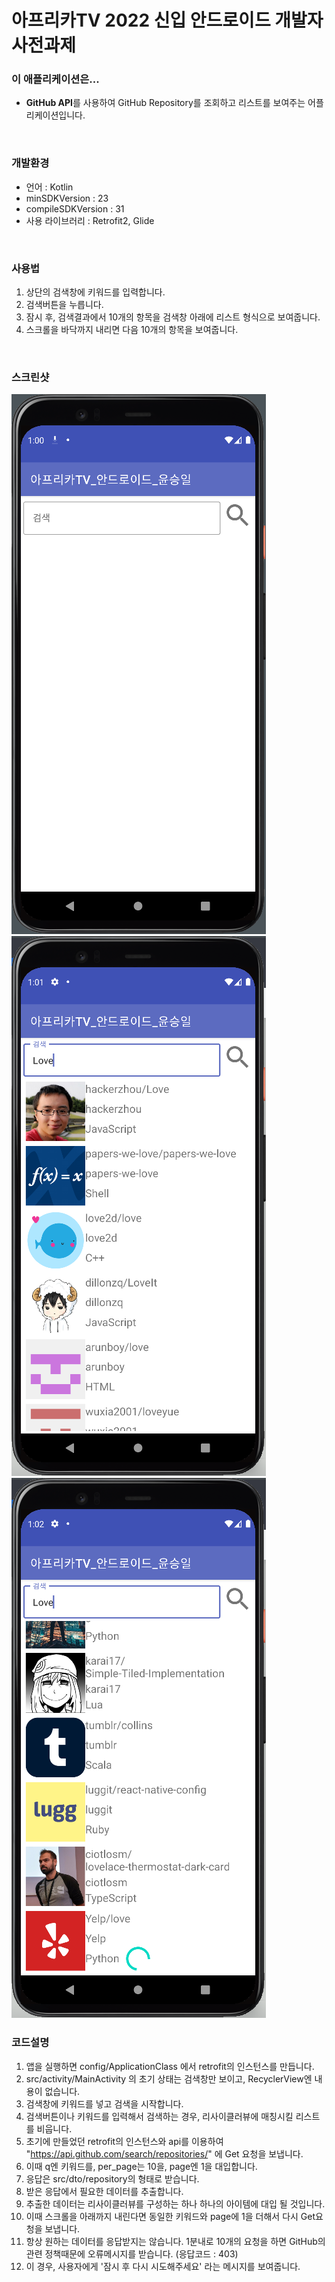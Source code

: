 # 아프리카TV 2022 신입 안드로이드 개발자 사전과제

### 이 애플리케이션은...
 - **GitHub API**를 사용하여 GitHub Repository를 조회하고 리스트를 보여주는 어플리케이션입니다.
<br>

### 개발환경
- 언어 : Kotlin
- minSDKVersion : 23
- compileSDKVersion : 31
- 사용 라이브러리 : Retrofit2, Glide
<br>

### 사용법
1. 상단의 검색창에 키워드를 입력합니다.
2. 검색버튼을 누릅니다.
3. 잠시 후, 검색결과에서 10개의 항목을 검색창 아래에 리스트 형식으로 보여줍니다.
4. 스크롤을 바닥까지 내리면 다음 10개의 항목을 보여줍니다.
<br>

### 스크린샷
![앱 초기상태](https://github.com/liqurt/AfreecaTV-2022-Android/blob/master/screenshot/init.png?raw=true)
![Love라는 키워드로 검색을 시작합니다](https://github.com/liqurt/AfreecaTV-2022-Android/blob/master/screenshot/Love.png?raw=true)
![리스트의 끝으로 가면 로딩 후 더 많은 결과를 보여줍니다](https://github.com/liqurt/AfreecaTV-2022-Android/blob/master/screenshot/Loading.png?raw=true)
<br>

### 코드설명
1. 앱을 실행하면 config/ApplicationClass 에서 retrofit의 인스턴스를 만듭니다.
2. src/activity/MainActivity 의 초기 상태는 검색창만 보이고, RecyclerView엔 내용이 없습니다.
3. 검색창에 키워드를 넣고 검색을 시작합니다.
4. 검색버튼이나 키워드를 입력해서 검색하는 경우, 리사이클러뷰에 매칭시킬 리스트를 비웁니다.
5. 초기에 만들었던 retrofit의 인스턴스와 api를 이용하여 "https://api.github.com/search/repositories/" 에 Get 요청을 보냅니다.
6. 이때 q엔 키워드를, per_page는 10을, page엔 1을 대입합니다.
7. 응답은 src/dto/repository의 형태로 받습니다.
8. 받은 응답에서 필요한 데이터를 추출합니다.
9. 추출한 데이터는 리사이클러뷰를 구성하는 하나 하나의 아이템에 대입 될 것입니다.
10. 이때 스크롤을 아래까지 내린다면 동일한 키워드와 page에 1을 더해서 다시 Get요청을 보냅니다.
11. 항상 원하는 데이터를 응답받지는 않습니다. 1분내로 10개의 요청을 하면 GitHub의 관련 정책때문에 오류메시지를 받습니다. (응답코드 : 403)
12. 이 경우, 사용자에게 '잠시 후 다시 시도해주세요' 라는 메시지를 보여줍니다.
